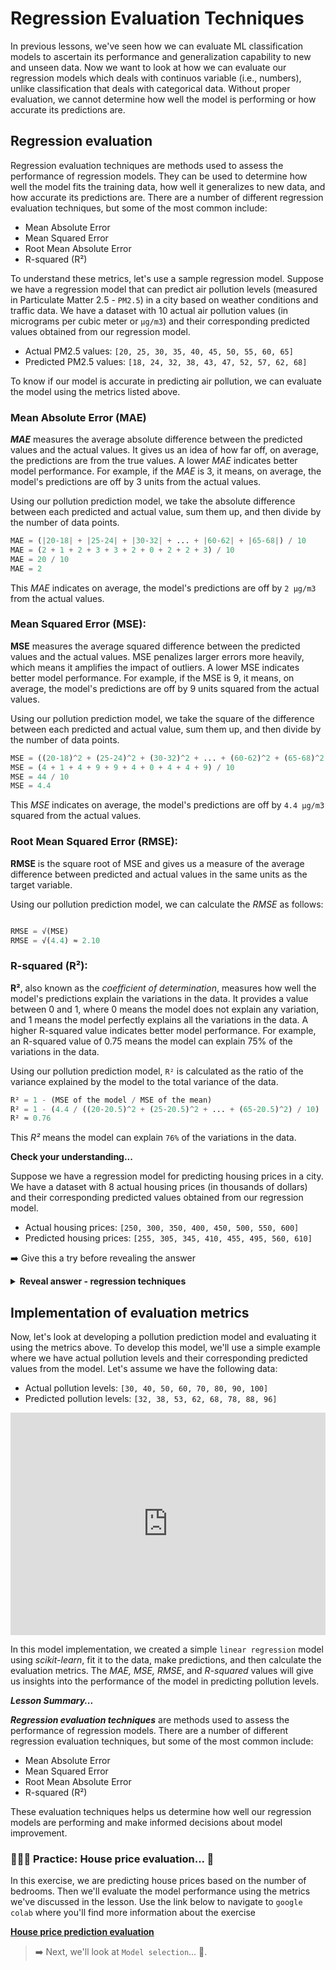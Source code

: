 # Regression Evaluation Techniques

In previous lessons, we've seen how we can evaluate ML classification models to ascertain its performance and generalization capability to new and unseen data. Now we want to look at how we can evaluate our regression models which deals with continuos variable (i.e., numbers), unlike classification that deals with categorical data. Without proper evaluation, we cannot determine how well the model is performing or how accurate its predictions are.

## Regression evaluation
Regression evaluation techniques are methods used to assess the performance of regression models. They can be used to determine how well the model fits the training data, how well it generalizes to new data, and how accurate its predictions are. There are a number of different regression evaluation techniques, but some of the most common include:

- Mean Absolute Error
- Mean Squared Error
- Root Mean Absolute Error
- R-squared (R²)

To understand these metrics, let's use a sample regression model. Suppose we have a regression model that can predict air pollution levels (measured in Particulate Matter 2.5 - `PM2.5`) in a city based on weather conditions and traffic data. We have a dataset with 10 actual air pollution values (in micrograms per cubic meter or `µg/m3`) and their corresponding predicted values obtained from our regression model.

- Actual PM2.5 values: `[20, 25, 30, 35, 40, 45, 50, 55, 60, 65]`
- Predicted PM2.5 values: `[18, 24, 32, 38, 43, 47, 52, 57, 62, 68]` 

To know if our model is accurate in predicting air pollution, we can evaluate the model using the metrics listed above.

### Mean Absolute Error (MAE)
**_MAE_** measures the average absolute difference between the predicted values and the actual values. It gives us an idea of how far off, on average, the predictions are from the true values. A lower _MAE_ indicates better model performance. For example, if the _MAE_ is 3, it means, on average, the model's predictions are off by 3 units from the actual values.

Using our pollution prediction model, we take the absolute difference between each predicted and actual value, sum them up, and then divide by the number of data points.

```python
MAE = (|20-18| + |25-24| + |30-32| + ... + |60-62| + |65-68|) / 10
MAE = (2 + 1 + 2 + 3 + 3 + 2 + 0 + 2 + 2 + 3) / 10
MAE = 20 / 10
MAE = 2
```

This _MAE_ indicates on average, the model's predictions are off by `2 µg/m3` from the actual values.


### Mean Squared Error (MSE):
**MSE** measures the average squared difference between the predicted values and the actual values. MSE penalizes larger errors more heavily, which means it amplifies the impact of outliers. A lower MSE indicates better model performance. For example, if the MSE is 9, it means, on average, the model's predictions are off by 9 units squared from the actual values.

Using our pollution prediction model, we take the square of the difference between each predicted and actual value, sum them up, and then divide by the number of data points.

```python
MSE = ((20-18)^2 + (25-24)^2 + (30-32)^2 + ... + (60-62)^2 + (65-68)^2) / 10
MSE = (4 + 1 + 4 + 9 + 9 + 4 + 0 + 4 + 4 + 9) / 10
MSE = 44 / 10
MSE = 4.4
```

This _MSE_ indicates on average, the model's predictions are off by `4.4 µg/m3` squared from the actual values.

### Root Mean Squared Error (RMSE):
**RMSE** is the square root of MSE and gives us a measure of the average difference between predicted and actual values in the same units as the target variable.

Using our pollution prediction model, we can calculate the _RMSE_ as follows:

```python

RMSE = √(MSE) 
RMSE = √(4.4) ≈ 2.10

```

### R-squared (R²):
**R²**, also known as the _coefficient of determination_, measures how well the model's predictions explain the variations in the data. It provides a value between 0 and 1, where 0 means the model does not explain any variation, and 1 means the model perfectly explains all the variations in the data. A higher R-squared value indicates better model performance. For example, an R-squared value of 0.75 means the model can explain 75% of the variations in the data.

Using our pollution prediction model, `R²` is calculated as the ratio of the variance explained by the model to the total variance of the data.

```python
R² = 1 - (MSE of the model / MSE of the mean)
R² = 1 - (4.4 / ((20-20.5)^2 + (25-20.5)^2 + ... + (65-20.5)^2) / 10)
R² ≈ 0.76
```

This _R²_ means the model can explain `76%` of the variations in the data.

<aside>

**Check your understanding...**

Suppose we have a regression model for predicting housing prices in a city. We have a dataset with 8 actual housing prices (in thousands of dollars) and their corresponding predicted values obtained from our regression model.

- Actual housing prices: `[250, 300, 350, 400, 450, 500, 550, 600]`
- Predicted housing prices: `[255, 305, 345, 410, 455, 495, 560, 610]`

➡️ Give this a try before revealing the answer
</aside>

<details>
<summary><b> Reveal answer - regression techniques </b></summary>

**Mean Absolute Error (MAE)**:

```python
MAE = (|250-255| + |300-305| + |350-345| + ... + |550-560| + |600-610|) / 8
MAE = (5 + 5 + 5 + 10 + 5 + 5 + 10 + 10) / 8
MAE = 55 / 8
MAE ≈ 6.88
```

**Mean Squared Error (MSE)**:

```python
MSE = ((250-255)^2 + (300-305)^2 + (350-345)^2 + ... + (550-560)^2 + (600-610)^2) / 8
MSE = (25 + 25 + 25 + 100 + 25 + 25 + 100 + 100) / 8
MSE = 425 / 8
MSE = 53.13
```

**Root Mean Squared Error (RMSE)**:

```python
RMSE = √(MSE) = √(53.13) ≈ 7.29
```

**R-squared (R²)**:

```python
R-squared = 1 - (53.13 / ((250-425)^2 + (300-425)^2 + ... + (600-425)^2) / 8)
R-squared ≈ 0.89
```

In this exercise, our model shows relatively low `MAE` and `RMSE` and a reasonably high `R-squared`, suggesting that it can predict housing prices with good accuracy.

</details>

## Implementation of evaluation metrics
Now, let's look at developing a pollution prediction model and evaluating it using the metrics above. To develop this model, we'll use a simple example where we have actual pollution levels and their corresponding predicted values from the model. Let's assume we have the following data:

- Actual pollution levels: `[30, 40, 50, 60, 70, 80, 90, 100]`
- Predicted pollution levels: `[32, 38, 53, 62, 68, 78, 88, 96]`

<iframe src="https://trinket.io/embed/python3/07cffae406?toggleCode=true&runOption=run" width="100%" height="356" frameborder="0" marginwidth="0" marginheight="0" allowfullscreen></iframe>

In this model implementation, we created a simple `linear regression` model using _scikit-learn_, fit it to the data, make predictions, and then calculate the evaluation metrics. The _MAE, MSE, RMSE_, and _R-squared_ values will give us insights into the performance of the model in predicting pollution levels.

<aside>

**_Lesson Summary..._**

**_Regression evaluation techniques_** are methods used to assess the performance of regression models. There are a number of different regression evaluation techniques, but some of the most common include:

- Mean Absolute Error
- Mean Squared Error
- Root Mean Absolute Error
- R-squared (R²)

These evaluation techniques helps us determine how well our regression models are performing and make informed decisions about model improvement.
</aside>


### 👩🏾‍🎨 Practice: House price evaluation... 🎯
In this exercise, we are predicting house prices based on the number of bedrooms. Then we'll evaluate the model performance using the metrics we've discussed in the lesson. Use the link below to navigate to `google colab` where you'll find more information about the exercise

**[House price prediction evaluation](https://colab.research.google.com/drive/1iRzlsv23dNJvlGc6FEQDqoSfWR23FlUN?usp=sharing)**

> ➡️ Next, we'll look at `Model selection`... 🎯.
